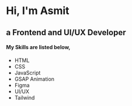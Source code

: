 <h1>Hi, I'm Asmit</h1>
<h2>a Frontend and UI/UX Developer</h2>
<h4>My Skills are listed below,</h4>
<ul>
  <li>HTML</li>
  <li>CSS</li>
  <li>JavaScript</li>
  <li>GSAP Animation</li>
  <li>Figma</li>
  <li>UI/UX</li>
  <li>Tailwind</li>
</ul>
